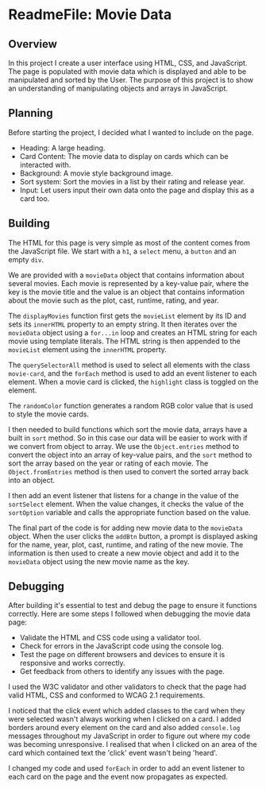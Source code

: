 # ReadmeFile: Movie Data

## Overview

In this project I create a user interface using HTML, CSS, and JavaScript. The page is populated with movie data which is displayed and able to be manipulated and sorted by the User. The purpose of this project is to show an understanding of manipulating objects and arrays in JavaScript.

## Planning

Before starting the project, I decided what I wanted to include on the page. 

- Heading: A large heading.
- Card Content: The movie data to display on cards which can be interacted with.
- Background: A movie style background image.
- Sort system: Sort the movies in a list by their rating and release year.
- Input: Let users input their own data onto the page and display this as a card too. 

## Building

The HTML for this page is very simple as most of the content comes from the JavaScript file. We start with a `h1`, a `select` menu, a `button` and an empty `div`.

We are provided with a `movieData` object that contains information about several movies. Each movie is represented by a key-value pair, where the key is the movie title and the value is an object that contains information about the movie such as the plot, cast, runtime, rating, and year.

The `displayMovies` function first gets the `movieList` element by its ID and sets its `innerHTML` property to an empty string. It then iterates over the `movieData` object using a `for...in` loop and creates an HTML string for each movie using template literals. The HTML string is then appended to the `movieList` element using the `innerHTML` property.

The `querySelectorAll` method is used to select all elements with the class `movie-card`, and the `forEach` method is used to add an event listener to each element. When a movie card is clicked, the `highlight` class is toggled on the element.

The `randomColor` function generates a random RGB color value that is used to style the movie cards.

I then needed to build functions which sort the movie data, arrays have a built in `sort` method. So in this case our data will be easier to work with if we convert from object to array. We use the `Object.entries` method to convert the object into an array of key-value pairs, and the `sort` method to sort the array based on the year or rating of each movie. The `Object.fromEntries` method is then used to convert the sorted array back into an object.

I then add an event listener that listens for a change in the value of the `sortSelect` element. When the value changes, it checks the value of the `sortOption` variable and calls the appropriate function based on the value.

The final part of the code is for adding new movie data to the `movieData` object. When the user clicks the `addBtn` button, a prompt is displayed asking for the name, year, plot, cast, runtime, and rating of the new movie. The information is then used to create a new movie object and add it to the `movieData` object using the new movie name as the key.

## Debugging

After building it's essential to test and debug the page to ensure it functions correctly. Here are some steps I followed when debugging the movie data page:

   - Validate the HTML and CSS code using a validator tool.
   - Check for errors in the JavaScript code using the console log.
   - Test the page on different browsers and devices to ensure it is responsive and works correctly.
   - Get feedback from others to identify any issues with the page.

I used the W3C validator and other validators to check that the page had valid HTML, CSS and conformed to WCAG 2.1 requirements. 


I  noticed that the click event which added classes to the card when they were selected wasn't always working when I clicked on a card. I added borders around every element on the card and also added `console.log` messages throughout my JavaScript in order to figure out where my code was becoming unresponsive. I realised that when I clicked on an area of the card which contained text the 'click' event wasn't being 'heard'. 

I changed my code and used `forEach` in order to add an event listener to each card on the page and the event now propagates as expected.









